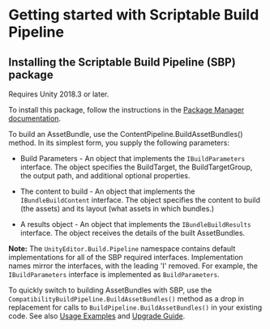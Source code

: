 # Getting started with Scriptable Build Pipeline

## Installing the Scriptable Build Pipeline (SBP) package

Requires Unity 2018.3 or later.

To install this package, follow the instructions in the [Package Manager documentation](https://docs.unity3d.com/Packages/com.unity.package-manager-ui@latest).

To build an AssetBundle, use the ContentPipeline.BuildAssetBundles() method. In its simplest form, you supply the following parameters:

* Build Parameters - An object that implements the `IBuildParameters` interface. The object specifies the BuildTarget, the BuildTargetGroup, the output path, and additional optional properties.

* The content to build - An object that implements the `IBundleBuildContent` interface. The object specifies the content to build (the assets) and its layout (what assets in which bundles.)

* A results object - An object that implements the `IBundleBuildResults` interface. The object receives the details of the built AssetBundles.

**Note:** The `UnityEditor.Build.Pipeline` namespace contains default implementations for all of the SBP required interfaces.  Implementation names mirror the interfaces, with the leading 'I' removed. For example, the `IBuildParameters` interface is implemented as `BuildParameters`.

To quickly switch to building AssetBundles with SBP, use the `CompatibilityBuildPipeline.BuildAssetBundles()` method as a drop in replacement for calls to `BuildPipeline.BuildAssetBundles()` in your existing code. See also [Usage Examples](UsageExamples.md) and [Upgrade Guide](UpgradeGuide.md).
